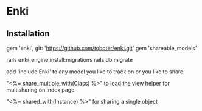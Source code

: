 # Enki

## Installation

gem 'enki', git: 'https://github.com/toboter/enki.git'
gem 'shareable_models'

rails enki_engine:install:migrations
rails db:migrate

add 'include Enki' to any model you like to track on or you like to share.

"<%= share_multiple_with(Class) %>"
to load the view helper for multisharing on index page

"<%= shared_with(Instance) %>"
for sharing a single object